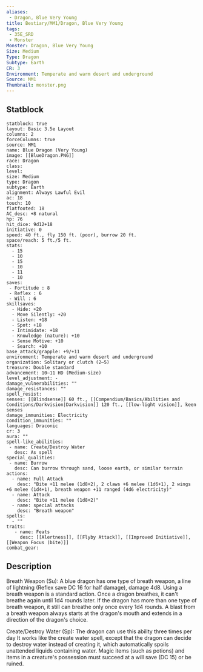 ```yaml
---
aliases:
 - Dragon, Blue Very Young
title: Bestiary/MM1/Dragon, Blue Very Young
tags:
 - 35E_SRD
 - Monster
Monster: Dragon, Blue Very Young
Size: Medium
Type: Dragon
Subtype: Earth
CR: 3
Environment: Temperate and warm desert and underground
Source: MM1
Thumbnail: monster.png
---
```


## Statblock

```statblock
statblock: true
layout: Basic 3.5e Layout
columns: 2
forceColumns: true
source: MM1 
name: Blue Dragon (Very Young)
image: [[BlueDragon.PNG]]
race: Dragon
class: 
level: 
size: Medium
type: Dragon
subtype: Earth
alignment: Always Lawful Evil
ac: 18
touch: 10
flatfooted: 18
AC_desc: +8 natural
hp: 76
hit_dice: 9d12+18
initiative: 0
speed: 40 ft., fly 150 ft. (poor), burrow 20 ft.
space/reach: 5 ft./5 ft.
stats:
  - 15
  - 10
  - 15
  - 10
  - 11
  - 10
saves:
 - Fortitude : 8
 - Reflex : 6
 - Will : 6
skillsaves:
  - Hide: +20
  - Move Silently: +20
  - Listen: +18
  - Spot: +18
  - Intimidate: +18
  - Knowledge (nature): +10
  - Sense Motive: +10
  - Search: +10
base_attack/grapple: +9/+11
environment: Temperate and warm desert and underground
organization: Solitary or clutch (2–5)
treasure: Double standard
advancement: 10–11 HD (Medium-size)
level_adjustment: -
damage_vulnerabilities: ""
damage_resistances: ""
spell_resist: 
senses: [[Blindsense]] 60 ft., [[Compendium/Basics/Abilities and Conditions/Darkvision|Darkvision]] 120 ft., [[low-light vision]], keen senses
damage_immunities: Electricity
condition_immunities: ""
languages: Draconic
cr: 3
aura: ""
spell-like_abilities:
 - name: Create/Destroy Water
   desc: As spell
special_qualities:
 - name: Burrow
   desc: Can burrow through sand, loose earth, or similar terrain
actions:
  - name: Full Attack
    desc: "Bite +11 melee (1d8+2), 2 claws +6 melee (1d6+1), 2 wings +6 melee (1d4+1), breath weapon +11 ranged (4d6 electricity)"
  - name: Attack
    desc: "Bite +11 melee (1d8+2)"
  - name: special attacks
    desc: "Breath weapon"
spells:
  - ""
traits:
   - name: Feats
     desc: [[Alertness]], [[Flyby Attack]], [[Improved Initiative]], [[Weapon Focus (bite)]]
combat_gear:  
```

## Description






Breath Weapon (Su): A blue dragon has one type of breath weapon, a line of lightning (Reflex save DC 16 for half damage), damage 4d8. Using a breath weapon is a standard action. Once a dragon breathes, it can't breathe again until 1d4 rounds later. If the dragon has more than one type of breath weapon, it still can breathe only once every 1d4 rounds. A blast from a breath weapon always starts at the dragon's mouth and extends in a direction of the dragon's choice.

Create/Destroy Water (Sp): The dragon can use this ability three times per day It works like the create water spell, except that the dragon can decide to destroy water instead of creating it, which automatically spoils unattended liquids containing water. Magic items (such as potions) and items in a creature's possession must succeed at a will save (DC 15) or be ruined.